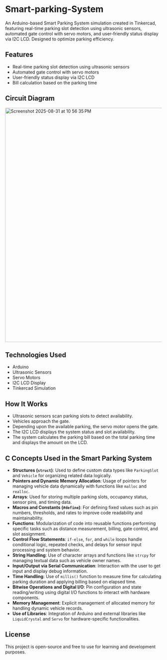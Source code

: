 # Smart-parking-System
An Arduino-based Smart Parking System simulation created in Tinkercad, featuring real-time parking slot detection using ultrasonic sensors,  automated gate control with servo motors, and user-friendly status display via I2C LCD. Designed to optimize parking efficiency.

## Features
- Real-time parking slot detection using ultrasonic sensors   
- Automated gate control with servo motors  
- User-friendly status display via I2C LCD  
- Bill calculation based on the parking time  

## Circuit Diagram
<img width="1329" height="750" alt="Screenshot 2025-08-31 at 10 56 35 PM" src="https://github.com/user-attachments/assets/f30bc120-ab35-41db-9e0c-6fea3e7e62fb" />


## Technologies Used
- Arduino  
- Ultrasonic Sensors   
- Servo Motors  
- I2C LCD Display  
- Tinkercad Simulation

## How It Works
- Ultrasonic sensors scan parking slots to detect availability.  
- Vehicles approach the gate.  
- Depending upon the available parking, the servo motor opens the gate.  
- The I2C LCD displays the system status and slot availability.   
- The system calculates the parking bill based on the total parking time and displays the amount on the LCD.

## C Concepts Used in the Smart Parking System

- **Structures (`struct`)**: Used to define custom data types like `ParkingSlot` and `Vehicle` for organizing related data logically.  
- **Pointers and Dynamic Memory Allocation**: Usage of pointers for managing vehicle data dynamically with functions like `malloc` and `realloc`.  
- **Arrays**: Used for storing multiple parking slots, occupancy status, sensor pins, and timing data.  
- **Macros and Constants (`#define`)**: For defining fixed values such as pin numbers, thresholds, and rates to improve code readability and maintainability.  
- **Functions**: Modularization of code into reusable functions performing specific tasks such as distance measurement, billing, gate control, and slot assignment.  
- **Control Flow Statements**: `if-else`, `for`, and `while` loops handle conditional logic, repeated checks, and delays for sensor input processing and system behavior.  
- **String Handling**: Use of character arrays and functions like `strcpy` for managing textual data such as vehicle owner names.  
- **Input/Output via Serial Communication**: Interaction with the user to get input and display debug information.  
- **Time Handling**: Use of `millis()` function to measure time for calculating parking duration and applying billing based on elapsed time.  
- **Bitwise Operations and Digital I/O**: Pin configuration and state reading/writing using digital I/O functions to interact with hardware components.  
- **Memory Management**: Explicit management of allocated memory for handling dynamic vehicle records.  
- **Use of Libraries**: Integration of Arduino and external libraries like `LiquidCrystal` and `Servo` for hardware-specific functionalities.  

## License
This project is open-source and free to use for learning and development purposes.
